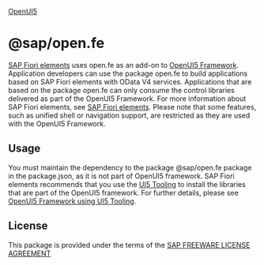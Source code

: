 [OpenUI5](http://openui5.org/images/OpenUI5_new_big_side.png)

# @sap/open.fe
[SAP Fiori elements](https://sapui5.hana.ondemand.com/#/topic/03265b0408e2432c9571d6b3feb6b1fd) uses open.fe as an add-on to [OpenUI5 Framework]( https://github.com/SAP/openui5). Application developers can use the package open.fe to build applications based on SAP Fiori elements with OData V4 services. Applications that are based on the package open.fe can only consume the control libraries delivered as part of the OpenUI5 Framework. For more information about SAP Fiori elements, see [SAP Fiori elements](https://sapui5.hana.ondemand.com/sdk/#/topic/03265b0408e2432c9571d6b3feb6b1fd). Please note that some features, such as unified shell or navigation support, are restricted as they are used with the OpenUI5 Framework.

## Usage
You must maintain the dependency to the package @sap/open.fe package in the package.json, as it is not part of OpenUI5 framework. SAP Fiori elements recommends that you use the [UI5 Tooling]( https://sap.github.io/ui5-tooling) to install the libraries that are part of the OpenUI5 framework. For further details, please see [OpenUI5 Framework using UI5 Tooling]( https://sap.github.io/ui5-tooling/pages/Configuration/#framework-configuration).

## License
This package is provided under the terms of the [SAP FREEWARE LICENSE AGREEMENT](https://tools.hana.ondemand.com/sap-freeware-license.txt)
